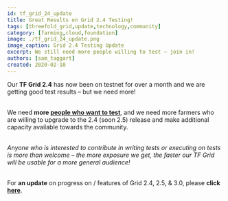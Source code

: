 ```yaml
---
id: tf_grid_24_update
title: Great Results on Grid 2.4 Testing!
tags: [threefold_grid,update,technology,community]
category: [farming,cloud,foundation]
image: ./tf_grid_24_update.png
image_caption: Grid 2.4 Testing Update
excerpt: We still need more people willing to test – join in!
authors: [sam_taggart]
created: 2020-02-10
---
```


Our **TF Grid 2.4** has now been on testnet for over a month and we are getting good test results – but we need more!
<br/>
<br/>

We need **more [people who want to test](https://t.me/joinchat/BwOvOxxgK59GmRoZ2_sM0w)**, and we need more farmers who are willing to upgrade to the 2.4 (soon 2.5) release and make additional capacity available towards the community.
<br/>
<br/>

_Anyone who is interested to contribute in writing tests or executing on tests is more than welcome – the more exposure we get, the faster our TF Grid will be usable for a more general audience!_
<br/>
<br/>

For **an update** on progress on / features of Grid 2.4, 2.5, & 3.0, please **click [here](https://wiki.threefold.io/#/grid242530update)**.
